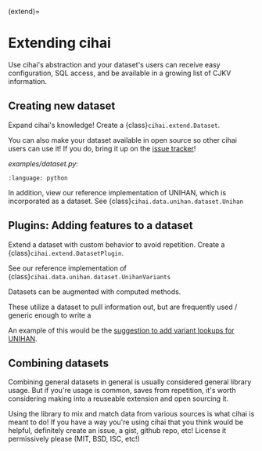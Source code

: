 (extend)=

# Extending cihai

Use cihai's abstraction and your dataset's users can receive easy configuration, SQL access, and be
available in a growing list of CJKV information.

## Creating new dataset

Expand cihai's knowledge! Create a {class}`cihai.extend.Dataset`.

You can also make your dataset available in open source so other cihai users can use it! If you do,
bring it up on the [issue tracker][issue tracker]!

_examples/dataset.py_:

```{literalinclude} ../examples/dataset.py
:language: python

```

In addition, view our reference implementation of UNIHAN, which is incorporated as a dataset. See
{class}`cihai.data.unihan.dataset.Unihan`

[issue tracker]: https://github.com/cihai/cihai/issues

## Plugins: Adding features to a dataset

Extend a dataset with custom behavior to avoid repetition. Create a
{class}`cihai.extend.DatasetPlugin`.

See our reference implementation of {class}`cihai.data.unihan.dataset.UnihanVariants`

Datasets can be augmented with computed methods.

These utilize a dataset to pull information out, but are frequently used / generic enough to write a

An example of this would be the
[suggestion to add variant lookups for UNIHAN](https://github.com/cihai/cihai/pull/131).

## Combining datasets

Combining general datasets in general is usually considered general library usage. But if you're
usage is common, saves from repetition, it's worth considering making into a reuseable extension and
open sourcing it.

Using the library to mix and match data from various sources is what cihai is meant to do! If you
have a way you're using cihai that you think would be helpful, definitely create an issue, a gist,
github repo, etc! License it permissively please (MIT, BSD, ISC, etc!)
